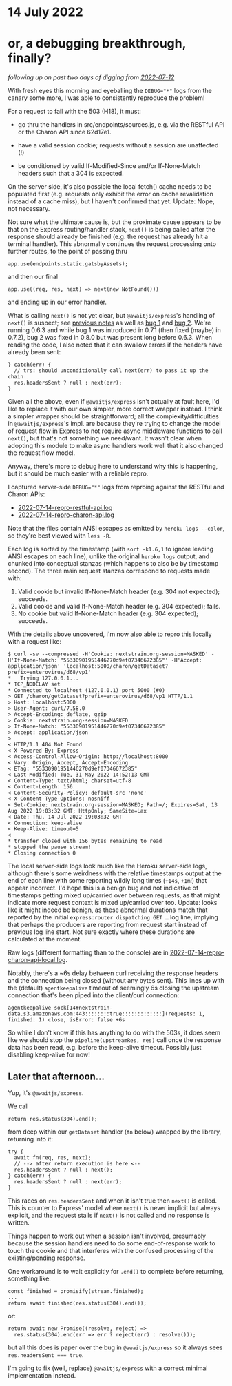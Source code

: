 # 14 July 2022
# or, a debugging breakthrough, finally?

_following up on past two days of digging from [2022-07-12](2022-07-12.txt)_

With fresh eyes this morning and eyeballing the `DEBUG="*"` logs from the
canary some more, I was able to consistently reproduce the problem!

For a request to fail with the 503 (H18), it must:

  - go thru the handlers in src/endpoints/sources.js, e.g. via the RESTful API
    or the Charon API since 62d17e1.

  - have a valid session cookie; requests without a session are unaffected (!)

  - be conditioned by valid If-Modified-Since and/or If-None-Match headers such
    that a 304 is expected.

On the server side, it's also possible the local fetch() cache needs to be
populated first (e.g. requests only exhibit the error on cache revalidation
instead of a cache miss), but I haven't confirmed that yet.  Update: Nope, not
necessary.

Not sure what the ultimate cause is, but the proximate cause appears to be that
on the Express routing/handler stack, `next()` is being called after the
response should already be finished (e.g. the request has already hit a
terminal handler).  This abnormally continues the request processing onto
further routes, to the point of passing thru

    app.use(endpoints.static.gatsbyAssets);
    
and then our final

    app.use((req, res, next) => next(new NotFound()))
    
and ending up in our error handler.

What is calling `next()` is not yet clear, but `@awaitjs/express`'s handling of
`next()` is suspect; see [previous notes](2022-07-12.txt) as well as [bug
1](https://github.com/vkarpov15/awaitjs-express/pull/23/files) and [bug
2](https://github.com/vkarpov15/awaitjs-express/pull/27/files).  We're running
0.6.3 and while bug 1 was introduced in 0.7.1 (then fixed (maybe) in 0.7.2),
bug 2 was fixed in 0.8.0 but was present long before 0.6.3.  When reading the
code, I also noted that it can swallow errors if the headers have already been
sent:

    } catch(err) {
      // trs: should unconditionally call next(err) to pass it up the chain
      res.headersSent ? null : next(err);
    }

Given all the above, even if `@awaitjs/express` isn't actually at fault here,
I'd like to replace it with our own simpler, more correct wrapper instead.  I
think a simpler wrapper should be straightforward; all the
complexity/difficulties in `@awaitjs/express`'s impl. are because they're
trying to change the model of request flow in Express to not require async
middleware functions to call `next()`, but that's not something we need/want.
It wasn't clear when adopting this module to make async handlers work well that
it also changed the request flow model.

Anyway, there's more to debug here to understand why this is happening, but it
should be much easier with a reliable repro.

I captured server-side `DEBUG="*"` logs from reproing against the RESTful and
Charon APIs:

  - [2022-07-14-repro-restful-api.log](2022-07-14-repro-restful-api.log)
  - [2022-07-14-repro-charon-api.log](2022-07-14-repro-charon-api.log)

Note that the files contain ANSI escapes as emitted by `heroku logs --color`,
so they're best viewed with `less -R`.

Each log is sorted by the timestamp (with `sort -k1.6,1` to ignore leading ANSI
escapes on each line), unlike the original `heroku logs` output, and chunked
into conceptual stanzas (which happens to also be by timestamp second).  The
three main request stanzas correspond to requests made with:

  1. Valid cookie but invalid If-None-Match header (e.g. 304 not expected); succeeds.
  2. Valid cookie and valid If-None-Match header (e.g. 304 expected); fails.
  3. No cookie but valid If-None-Match header (e.g. 304 expected); succeeds.

With the details above uncovered, I'm now also able to repro this locally with
a request like:

    $ curl -sv --compressed -H'Cookie: nextstrain.org-session=MASKED' -H'If-None-Match: "55330901951446270d9ef07346672385"' -H'Accept: application/json' 'localhost:5000/charon/getDataset?prefix=enterovirus/d68/vp1' 
    *   Trying 127.0.0.1...
    * TCP_NODELAY set
    * Connected to localhost (127.0.0.1) port 5000 (#0)
    > GET /charon/getDataset?prefix=enterovirus/d68/vp1 HTTP/1.1
    > Host: localhost:5000
    > User-Agent: curl/7.58.0
    > Accept-Encoding: deflate, gzip
    > Cookie: nextstrain.org-session=MASKED
    > If-None-Match: "55330901951446270d9ef07346672385"
    > Accept: application/json
    > 
    < HTTP/1.1 404 Not Found
    < X-Powered-By: Express
    < Access-Control-Allow-Origin: http://localhost:8000
    < Vary: Origin, Accept, Accept-Encoding
    < ETag: "55330901951446270d9ef07346672385"
    < Last-Modified: Tue, 31 May 2022 14:52:13 GMT
    < Content-Type: text/html; charset=utf-8
    < Content-Length: 156
    < Content-Security-Policy: default-src 'none'
    < X-Content-Type-Options: nosniff
    < Set-Cookie: nextstrain.org-session=MASKED; Path=/; Expires=Sat, 13 Aug 2022 19:03:32 GMT; HttpOnly; SameSite=Lax
    < Date: Thu, 14 Jul 2022 19:03:32 GMT
    < Connection: keep-alive
    < Keep-Alive: timeout=5
    < 
    * transfer closed with 156 bytes remaining to read
    * stopped the pause stream!
    * Closing connection 0

The local server-side logs look much like the Heroku server-side logs, although
there's some weirdness with the relative timestamps output at the end of each
line with some reporting wildly long times (`+14s`, `+1m`!) that appear
incorrect.  I'd hope this is a benign bug and not indicative of timestamps
getting mixed up/carried over between requests, as that might indicate more
request context is mixed up/carried over too.  Update: looks like it might
indeed be benign, as these abnormal durations match that reported by the
initial `express:router dispatching GET …` log line, implying that perhaps the
producers are reporting from request start instead of previous log line start.
Not sure exactly where these durations are calculated at the moment.

Raw logs (different formatting than to the console) are in
[2022-07-14-repro-charon-api-local.log](2022-07-14-repro-charon-api-local.log).

Notably, there's a ~6s delay between curl receiving the response headers and
the connection being closed (without any bytes sent).  This lines up with the
(default) `agentkeepalive` timeout of seemingly 6s closing the upstream
connection that's been piped into the client/curl connection:

    agentkeepalive sock[14#nextstrain-data.s3.amazonaws.com:443::::::::true:::::::::::::](requests: 1, finished: 1) close, isError: false +6s

So while I don't know if this has anything to do with the 503s, it does seem
like we should stop the `pipeline(upstreamRes, res)` call once the response
data has been read, e.g. before the keep-alive timeout.  Possibly just
disabling keep-alive for now!

## Later that afternoon…

Yup, it's `@awaitjs/express`.

We call

    return res.status(304).end();

from deep within our `getDataset` handler (`fn` below) wrapped by the library, returning into it:

    try {
      await fn(req, res, next);
      // --> after return execution is here <--
      res.headersSent ? null : next();
    } catch(err) {
      res.headersSent ? null : next(err);
    }

This races on `res.headersSent` and when it isn't true then `next()` is called.
This is counter to Express' model where `next()` is never implicit but always
explicit, and the request stalls if `next()` is not called and no response is
written.

Things happen to work out when a session isn't involved, presumably because the
session handlers need to do some end-of-response work to touch the cookie and
that interferes with the confused processing of the existing/pending response.

One workaround is to wait explicitly for `.end()` to complete before returning,
something like:

    const finished = promisify(stream.finished);
    ...
    return await finished(res.status(304).end());

or:

    return await new Promise((resolve, reject) =>
      res.status(304).end(err => err ? reject(err) : resolve()));

but all this does is paper over the bug in `@awaitjs/express` so it always sees
`res.headersSent === true`.

I'm going to fix (well, replace) `@awaitjs/express` with a correct minimal
implementation instead.

